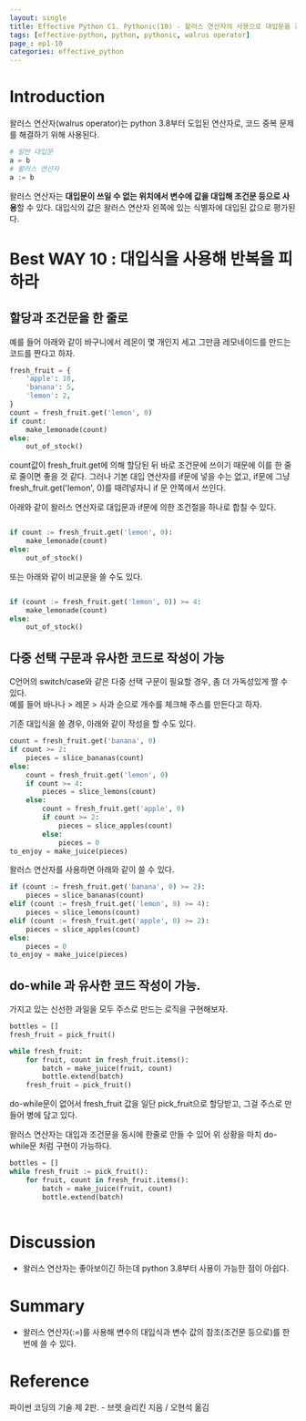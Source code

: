 ```yaml
---
layout: single
title: Effective Python C1. Pythonic(10) - 왈러스 연산자의 사용으로 대입문을 간소화
tags: [effective-python, python, pythonic, walrus operator]
page_: ep1-10
categories: effective_python
---
```

# Introduction
왈러스 연산자(walrus operator)는 python 3.8부터 도입된 연산자로, 코드 중복 문제를 해결하기 위해 사용된다.
```python
# 일반 대입문
a = b
# 왈러스 연산자
a := b
```
왈러스 연산자는 **대입문이 쓰일 수 없는 위치에서 변수에 값을 대입해 조건문 등으로 사용**할 수 있다.
대입식의 값은 왈러스 연산자 왼쪽에 있는 식별자에 대입된 값으로 평가된다.

# Best WAY 10 : 대입식을 사용해 반복을 피하라
## 할당과 조건문을 한 줄로
예를 들어 아래와 같이 바구니에서 레몬이 몇 개인지 세고 그만큼 레모네이드를 만드는 코드를 짠다고 하자.
```python
fresh_fruit = {
    'apple': 10,
    'banana': 5,
    'lemon': 2,
}
count = fresh_fruit.get('lemon', 0)
if count:
    make_lemonade(count)
else:
    out_of_stock()
```
count값이 fresh_fruit.get에 의해 할당된 뒤 바로 조건문에 쓰이기 때문에 이를 한 줄로 줄이면 좋을 것 같다.
그러나 기본 대입 연산자를 if문에 넣을 수는 없고, if문에 그냥 fresh_fruit.get('lemon', 0)를 때려넣자니 if 문 안쪽에서 쓰인다.

아래와 같이 왈러스 연산자로 대입문과 if문에 의한 조건절을 하나로 합칠 수 있다.
```python

if count := fresh_fruit.get('lemon', 0):
    make_lemonade(count)
else:
    out_of_stock()
```

또는 아래와 같이 비교문을 쓸 수도 있다.
```python

if (count := fresh_fruit.get('lemon', 0)) >= 4:
    make_lemonade(count)
else:
    out_of_stock()
```
## 다중 선택 구문과 유사한 코드로 작성이 가능
C언어의 switch/case와 같은 다중 선택 구문이 필요할 경우, 좀 더 가독성있게 짤 수 있다.   
예를 들어 바나나 > 레몬 > 사과 순으로 개수를 체크해 주스를 만든다고 하자.

기존 대입식을 쓸 경우, 아래와 같이 작성을 할 수도 있다.
```python
count = fresh_fruit.get('banana', 0)
if count >= 2:
    pieces = slice_bananas(count)
else:
    count = fresh_fruit.get('lemon', 0)
    if count >= 4:
        pieces = slice_lemons(count)
    else: 
        count = fresh_fruit.get('apple', 0)
        if count >= 2:
            pieces = slice_apples(count)     
        else:
            pieces = 0
to_enjoy = make_juice(pieces)
```
왈러스 연산자를 사용하면 아래와 같이 쓸 수 있다.
```python
if (count := fresh_fruit.get('banana', 0) >= 2):
    pieces = slice_bananas(count)
elif (count := fresh_fruit.get('lemon', 0) >= 4):
    pieces = slice_lemons(count)
elif (count := fresh_fruit.get('apple', 0) >= 2):
    pieces = slice_apples(count)
else:
    pieces = 0
to_enjoy = make_juice(pieces)
```
## do-while 과 유사한 코드 작성이 가능.
가지고 있는 신선한 과일을 모두 주스로 만드는 로직을 구현해보자.
```python
bottles = []
fresh_fruit = pick_fruit()

while fresh_fruit:
    for fruit, count in fresh_fruit.items():
        batch = make_juice(fruit, count)
        bottle.extend(batch)
    fresh_fruit = pick_fruit()
```
do-while문이 없어서 fresh_fruit 값을 일단 pick_fruit으로 할당받고, 그걸 주스로 만들어 병에 담고 있다.

왈러스 연산자는 대입과 조건문을 동시에 한줄로 만들 수 있어 위 상황을 마치 do-while문 처럼 구현이 가능하다.
````python
bottles = []
while fresh_fruit := pick_fruit():
    for fruit, count in fresh_fruit.items():
        batch = make_juice(fruit, count)
        bottle.extend(batch)
        
````
# Discussion
- 왈러스 연산자는 좋아보이긴 하는데 python 3.8부터 사용이 가능한 점이 아쉽다.

# Summary
- 왈러스 연산자(:=)를 사용해 변수의 대입식과 변수 값의 참조(조건문 등으로)를 한번에 쓸 수 있다.

# Reference
파이썬 코딩의 기술 제 2판. -  브렛 슬리킨 지음 / 오현석 옮김   

